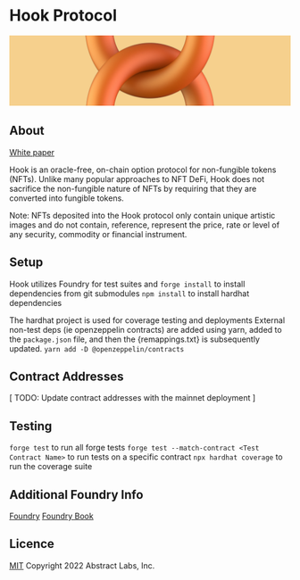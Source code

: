 # Hook Protocol

![Hook](img/hook-protocol-banner.png)

## About

[White paper](https://hook.art/whitepaper)

Hook is an oracle-free, on-chain option protocol for non-fungible tokens (NFTs). Unlike many popular approaches to NFT DeFi, Hook does not sacrifice the non-fungible nature of NFTs by requiring that they are converted into fungible tokens.

Note: NFTs deposited into the Hook protocol only contain unique artistic images and do not contain, reference, represent the price, rate or level of any security, commodity or financial instrument.

## Setup

Hook utilizes Foundry for test suites and
`forge install` to install dependencies from git submodules
`npm install` to install hardhat dependencies

The hardhat project is used for coverage testing and deployments
External non-test deps (ie openzeppelin contracts) are added using yarn,
added to the `package.json` file, and then the {remappings.txt} is subsequently
updated. `yarn add -D @openzeppelin/contracts`

## Contract Addresses

[ TODO: Update contract addresses with the mainnet deployment ]

## Testing

`forge test` to run all forge tests
`forge test --match-contract <Test Contract Name>` to run tests on a specific contract
`npx hardhat coverage` to run the coverage suite

## Additional Foundry Info

[Foundry](https://github.com/foundry-rs/foundry)
[Foundry Book](https://book.getfoundry.sh)

## Licence

[MIT](LICENCE) Copyright 2022 Abstract Labs, Inc.
